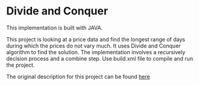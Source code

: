 # Divide and Conquer

This implementation is built with JAVA.

This project is looking at a price data and find the longest range of days during which the prices do not vary much. It uses Divide and Conquer algorithm to find the solution. The implementation involves a recursively decision process and a combine step. Use build.xml file to compile and run the project.

The original description for this project can be found [here](https://courses.cs.washington.edu/courses/cse417/18wi/hws/hw4/hw4.html)

